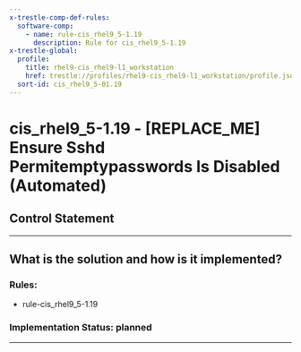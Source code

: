 ```yaml
---
x-trestle-comp-def-rules:
  software-comp:
    - name: rule-cis_rhel9_5-1.19
      description: Rule for cis_rhel9_5-1.19
x-trestle-global:
  profile:
    title: rhel9-cis_rhel9-l1_workstation
    href: trestle://profiles/rhel9-cis_rhel9-l1_workstation/profile.json
  sort-id: cis_rhel9_5-01.19
---
```


# cis_rhel9_5-1.19 - \[REPLACE_ME\] Ensure Sshd Permitemptypasswords Is Disabled (Automated)

## Control Statement

______________________________________________________________________

## What is the solution and how is it implemented?

<!-- For implementation status enter one of: implemented, partial, planned, alternative, not-applicable -->

<!-- Note that the list of rules under ### Rules: is read-only and changes will not be captured after assembly to JSON -->

<!-- Add control implementation description here for control: cis_rhel9_5-1.19 -->

### Rules:

  - rule-cis_rhel9_5-1.19

### Implementation Status: planned

______________________________________________________________________
